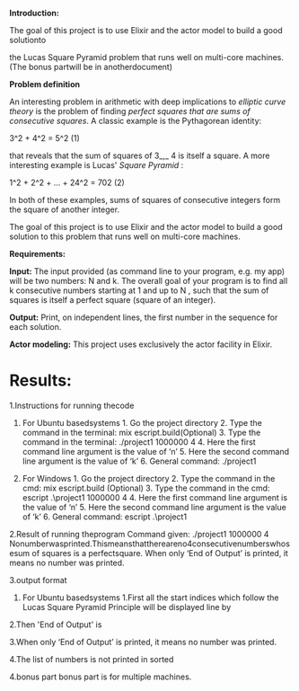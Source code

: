 **Introduction:**

The goal of this project is to use Elixir and the actor model to build a good solutionto

the Lucas Square Pyramid problem that runs well on multi-core machines. (The bonus partwill be in anotherdocument)

**Problem definition**

An interesting problem in arithmetic with deep implications to _elliptic curve theory_ is the problem of finding _perfect squares that are sums of consecutive squares_. A classic example is the Pythagorean identity:

3^2 + 4^2 = 5^2	(1)

that reveals that the sum of squares of 3_,_ 4 is itself a square. A more interesting example is Lucas&#39; _Square Pyramid_ :

1^2 + 2^2 + ... + 24^2 = 702	(2)

In both of these examples, sums of squares of consecutive integers form the square of another integer.

The goal of this project is to use Elixir and the actor model to build a good solution to this problem that runs well on multi-core machines.

**Requirements:**

**Input:** The input provided (as command line to your program, e.g. my app) will be two numbers:  N and k.  The overall goal of your program is to find  all k consecutive numbers starting at 1 and up to N , such that the sum of squares is itself a perfect square (square of an integer).

**Output:** Print, on independent lines, the first number in the sequence for each solution.

**Actor modeling:** This project uses exclusively the actor facility in Elixir.

# Results:

1.Instructions for running thecode
  1. For Ubuntu basedsystems
    1. Go the project directory
    2. Type the command in the terminal: mix escript.build(Optional)
    3. Type the command in the terminal: ./project1 1000000 4
    4. Here the first command line argument is the value of ‘n’
    5. Here the second command line argument is the value of ‘k’
    6. General command: ./project1 <n> <k>

  
  2. For Windows
    1. Go the project directory
    2. Type the command in the cmd: mix escript.build (Optional)
    3. Type the command in the cmd: escript .\project1 1000000 4
    4. Here the first command line argument is the value of ‘n’
    5. Here the second command line argument is the value of ‘k’
    6. General command: escript .\project1 <n> <k>

2.Result of running theprogram
Command given:   ./project1 1000000 4
Nonumberwasprinted.Thismeansthatthereareno4consecutivenumberswhosesum of squares is a perfectsquare.
When only ‘End of Output’ is printed, it means no number was printed.

3.output format
  1. For Ubuntu basedsystems
  1.First all the start indices which follow the Lucas Square Pyramid Principle will be displayed line by
  
  2.Then &#39;End of Output&#39; is
  
  3.When only ‘End of Output’ is printed, it means no number was printed.
  
  4.The list of numbers is not printed in sorted
 
4.bonus part 
  bonus part is for multiple machines.
